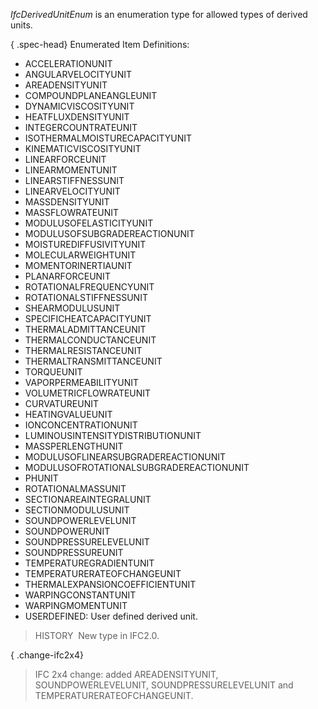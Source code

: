 _IfcDerivedUnitEnum_ is an enumeration type for allowed types of derived units.

{ .spec-head}
Enumerated Item Definitions:

* ACCELERATIONUNIT
* ANGULARVELOCITYUNIT
* AREADENSITYUNIT
* COMPOUNDPLANEANGLEUNIT
* DYNAMICVISCOSITYUNIT
* HEATFLUXDENSITYUNIT
* INTEGERCOUNTRATEUNIT
* ISOTHERMALMOISTURECAPACITYUNIT
* KINEMATICVISCOSITYUNIT
* LINEARFORCEUNIT
* LINEARMOMENTUNIT
* LINEARSTIFFNESSUNIT
* LINEARVELOCITYUNIT
* MASSDENSITYUNIT
* MASSFLOWRATEUNIT
* MODULUSOFELASTICITYUNIT
* MODULUSOFSUBGRADEREACTIONUNIT
* MOISTUREDIFFUSIVITYUNIT
* MOLECULARWEIGHTUNIT
* MOMENTORINERTIAUNIT
* PLANARFORCEUNIT
* ROTATIONALFREQUENCYUNIT
* ROTATIONALSTIFFNESSUNIT
* SHEARMODULUSUNIT
* SPECIFICHEATCAPACITYUNIT
* THERMALADMITTANCEUNIT
* THERMALCONDUCTANCEUNIT
* THERMALRESISTANCEUNIT
* THERMALTRANSMITTANCEUNIT
* TORQUEUNIT
* VAPORPERMEABILITYUNIT
* VOLUMETRICFLOWRATEUNIT
* CURVATUREUNIT
* HEATINGVALUEUNIT
* IONCONCENTRATIONUNIT
* LUMINOUSINTENSITYDISTRIBUTIONUNIT
* MASSPERLENGTHUNIT
* MODULUSOFLINEARSUBGRADEREACTIONUNIT
* MODULUSOFROTATIONALSUBGRADEREACTIONUNIT
* PHUNIT
* ROTATIONALMASSUNIT
* SECTIONAREAINTEGRALUNIT
* SECTIONMODULUSUNIT
* SOUNDPOWERLEVELUNIT
* SOUNDPOWERUNIT
* SOUNDPRESSURELEVELUNIT
* SOUNDPRESSUREUNIT
* TEMPERATUREGRADIENTUNIT
* TEMPERATURERATEOFCHANGEUNIT
* THERMALEXPANSIONCOEFFICIENTUNIT
* WARPINGCONSTANTUNIT
* WARPINGMOMENTUNIT
* USERDEFINED: User defined derived unit.

> HISTORY&nbsp; New type in IFC2.0.

{ .change-ifc2x4}
> IFC 2x4 change: added AREADENSITYUNIT, SOUNDPOWERLEVELUNIT, SOUNDPRESSURELEVELUNIT and TEMPERATURERATEOFCHANGEUNIT.